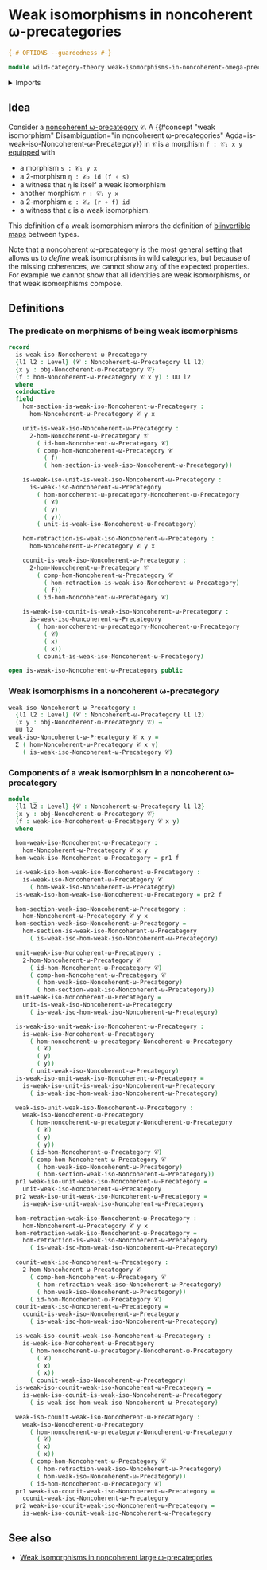 # Weak isomorphisms in noncoherent ω-precategories

```agda
{-# OPTIONS --guardedness #-}

module wild-category-theory.weak-isomorphisms-in-noncoherent-omega-precategories where
```

<details><summary>Imports</summary>

```agda
open import foundation.dependent-pair-types
open import foundation.universe-levels

open import wild-category-theory.noncoherent-omega-precategories
```

</details>

## Idea

Consider a
[noncoherent ω-precategory](wild-category-theory.noncoherent-omega-precategories.md)
`𝒞`. A
{{#concept "weak isomorphism" Disambiguation="in noncoherent ω-precategories" Agda=is-weak-iso-Noncoherent-ω-Precategory}}
in `𝒞` is a morphism `f : 𝒞₁ x y` [equipped](foundation.structure.md) with

- a morphism `s : 𝒞₁ y x`
- a $2$-morphism `η : 𝒞₂ id (f ∘ s)`
- a witness that `η` is itself a weak isomorphism
- another morphism `r : 𝒞₁ y x`
- a $2$-morphism `ε : 𝒞₂ (r ∘ f) id`
- a witness that `ε` is a weak isomorphism.

This definition of a weak isomorphism mirrors the definition of
[biinvertible maps](foundation-core.equivalences.md) between types.

Note that a noncoherent ω-precategory is the most general setting that allows us
to _define_ weak isomorphisms in wild categories, but because of the missing
coherences, we cannot show any of the expected properties. For example we cannot
show that all identities are weak isomorphisms, or that weak isomorphisms
compose.

## Definitions

### The predicate on morphisms of being weak isomorphisms

```agda
record
  is-weak-iso-Noncoherent-ω-Precategory
  {l1 l2 : Level} (𝒞 : Noncoherent-ω-Precategory l1 l2)
  {x y : obj-Noncoherent-ω-Precategory 𝒞}
  (f : hom-Noncoherent-ω-Precategory 𝒞 x y) : UU l2
  where
  coinductive
  field
    hom-section-is-weak-iso-Noncoherent-ω-Precategory :
      hom-Noncoherent-ω-Precategory 𝒞 y x

    unit-is-weak-iso-Noncoherent-ω-Precategory :
      2-hom-Noncoherent-ω-Precategory 𝒞
        ( id-hom-Noncoherent-ω-Precategory 𝒞)
        ( comp-hom-Noncoherent-ω-Precategory 𝒞
          ( f)
          ( hom-section-is-weak-iso-Noncoherent-ω-Precategory))

    is-weak-iso-unit-is-weak-iso-Noncoherent-ω-Precategory :
      is-weak-iso-Noncoherent-ω-Precategory
        ( hom-noncoherent-ω-precategory-Noncoherent-ω-Precategory
          ( 𝒞)
          ( y)
          ( y))
        ( unit-is-weak-iso-Noncoherent-ω-Precategory)

    hom-retraction-is-weak-iso-Noncoherent-ω-Precategory :
      hom-Noncoherent-ω-Precategory 𝒞 y x

    counit-is-weak-iso-Noncoherent-ω-Precategory :
      2-hom-Noncoherent-ω-Precategory 𝒞
        ( comp-hom-Noncoherent-ω-Precategory 𝒞
          ( hom-retraction-is-weak-iso-Noncoherent-ω-Precategory)
          ( f))
        ( id-hom-Noncoherent-ω-Precategory 𝒞)

    is-weak-iso-counit-is-weak-iso-Noncoherent-ω-Precategory :
      is-weak-iso-Noncoherent-ω-Precategory
        ( hom-noncoherent-ω-precategory-Noncoherent-ω-Precategory
          ( 𝒞)
          ( x)
          ( x))
        ( counit-is-weak-iso-Noncoherent-ω-Precategory)

open is-weak-iso-Noncoherent-ω-Precategory public
```

### Weak isomorphisms in a noncoherent ω-precategory

```agda
weak-iso-Noncoherent-ω-Precategory :
  {l1 l2 : Level} (𝒞 : Noncoherent-ω-Precategory l1 l2)
  (x y : obj-Noncoherent-ω-Precategory 𝒞) →
  UU l2
weak-iso-Noncoherent-ω-Precategory 𝒞 x y =
  Σ ( hom-Noncoherent-ω-Precategory 𝒞 x y)
    ( is-weak-iso-Noncoherent-ω-Precategory 𝒞)
```

### Components of a weak isomorphism in a noncoherent ω-precategory

```agda
module _
  {l1 l2 : Level} {𝒞 : Noncoherent-ω-Precategory l1 l2}
  {x y : obj-Noncoherent-ω-Precategory 𝒞}
  (f : weak-iso-Noncoherent-ω-Precategory 𝒞 x y)
  where

  hom-weak-iso-Noncoherent-ω-Precategory :
    hom-Noncoherent-ω-Precategory 𝒞 x y
  hom-weak-iso-Noncoherent-ω-Precategory = pr1 f

  is-weak-iso-hom-weak-iso-Noncoherent-ω-Precategory :
    is-weak-iso-Noncoherent-ω-Precategory 𝒞
      ( hom-weak-iso-Noncoherent-ω-Precategory)
  is-weak-iso-hom-weak-iso-Noncoherent-ω-Precategory = pr2 f

  hom-section-weak-iso-Noncoherent-ω-Precategory :
    hom-Noncoherent-ω-Precategory 𝒞 y x
  hom-section-weak-iso-Noncoherent-ω-Precategory =
    hom-section-is-weak-iso-Noncoherent-ω-Precategory
      ( is-weak-iso-hom-weak-iso-Noncoherent-ω-Precategory)

  unit-weak-iso-Noncoherent-ω-Precategory :
    2-hom-Noncoherent-ω-Precategory 𝒞
      ( id-hom-Noncoherent-ω-Precategory 𝒞)
      ( comp-hom-Noncoherent-ω-Precategory 𝒞
        ( hom-weak-iso-Noncoherent-ω-Precategory)
        ( hom-section-weak-iso-Noncoherent-ω-Precategory))
  unit-weak-iso-Noncoherent-ω-Precategory =
    unit-is-weak-iso-Noncoherent-ω-Precategory
      ( is-weak-iso-hom-weak-iso-Noncoherent-ω-Precategory)

  is-weak-iso-unit-weak-iso-Noncoherent-ω-Precategory :
    is-weak-iso-Noncoherent-ω-Precategory
      ( hom-noncoherent-ω-precategory-Noncoherent-ω-Precategory
        ( 𝒞)
        ( y)
        ( y))
      ( unit-weak-iso-Noncoherent-ω-Precategory)
  is-weak-iso-unit-weak-iso-Noncoherent-ω-Precategory =
    is-weak-iso-unit-is-weak-iso-Noncoherent-ω-Precategory
      ( is-weak-iso-hom-weak-iso-Noncoherent-ω-Precategory)

  weak-iso-unit-weak-iso-Noncoherent-ω-Precategory :
    weak-iso-Noncoherent-ω-Precategory
      ( hom-noncoherent-ω-precategory-Noncoherent-ω-Precategory
        ( 𝒞)
        ( y)
        ( y))
      ( id-hom-Noncoherent-ω-Precategory 𝒞)
      ( comp-hom-Noncoherent-ω-Precategory 𝒞
        ( hom-weak-iso-Noncoherent-ω-Precategory)
        ( hom-section-weak-iso-Noncoherent-ω-Precategory))
  pr1 weak-iso-unit-weak-iso-Noncoherent-ω-Precategory =
    unit-weak-iso-Noncoherent-ω-Precategory
  pr2 weak-iso-unit-weak-iso-Noncoherent-ω-Precategory =
    is-weak-iso-unit-weak-iso-Noncoherent-ω-Precategory

  hom-retraction-weak-iso-Noncoherent-ω-Precategory :
    hom-Noncoherent-ω-Precategory 𝒞 y x
  hom-retraction-weak-iso-Noncoherent-ω-Precategory =
    hom-retraction-is-weak-iso-Noncoherent-ω-Precategory
      ( is-weak-iso-hom-weak-iso-Noncoherent-ω-Precategory)

  counit-weak-iso-Noncoherent-ω-Precategory :
    2-hom-Noncoherent-ω-Precategory 𝒞
      ( comp-hom-Noncoherent-ω-Precategory 𝒞
        ( hom-retraction-weak-iso-Noncoherent-ω-Precategory)
        ( hom-weak-iso-Noncoherent-ω-Precategory))
      ( id-hom-Noncoherent-ω-Precategory 𝒞)
  counit-weak-iso-Noncoherent-ω-Precategory =
    counit-is-weak-iso-Noncoherent-ω-Precategory
      ( is-weak-iso-hom-weak-iso-Noncoherent-ω-Precategory)

  is-weak-iso-counit-weak-iso-Noncoherent-ω-Precategory :
    is-weak-iso-Noncoherent-ω-Precategory
      ( hom-noncoherent-ω-precategory-Noncoherent-ω-Precategory
        ( 𝒞)
        ( x)
        ( x))
      ( counit-weak-iso-Noncoherent-ω-Precategory)
  is-weak-iso-counit-weak-iso-Noncoherent-ω-Precategory =
    is-weak-iso-counit-is-weak-iso-Noncoherent-ω-Precategory
      ( is-weak-iso-hom-weak-iso-Noncoherent-ω-Precategory)

  weak-iso-counit-weak-iso-Noncoherent-ω-Precategory :
    weak-iso-Noncoherent-ω-Precategory
      ( hom-noncoherent-ω-precategory-Noncoherent-ω-Precategory
        ( 𝒞)
        ( x)
        ( x))
      ( comp-hom-Noncoherent-ω-Precategory 𝒞
        ( hom-retraction-weak-iso-Noncoherent-ω-Precategory)
        ( hom-weak-iso-Noncoherent-ω-Precategory))
      ( id-hom-Noncoherent-ω-Precategory 𝒞)
  pr1 weak-iso-counit-weak-iso-Noncoherent-ω-Precategory =
    counit-weak-iso-Noncoherent-ω-Precategory
  pr2 weak-iso-counit-weak-iso-Noncoherent-ω-Precategory =
    is-weak-iso-counit-weak-iso-Noncoherent-ω-Precategory
```

## See also

- [Weak isomorphisms in noncoherent large ω-precategories](wild-category-theory.weak-isomorphisms-in-noncoherent-large-omega-precategories.md)
